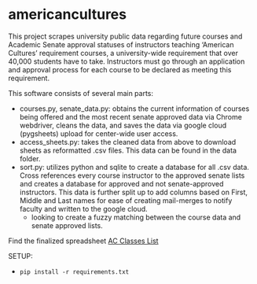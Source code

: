 # americancultures

This project scrapes university public data regarding future courses and Academic Senate approval statuses of instructors teaching ‘American Cultures’ requirement courses, a university-wide requirement that over 40,000 students have to take. Instructors must go through an application and approval process for each course to be declared as meeting this requirement. 

This software consists of several main parts:

- courses.py, senate_data.py: obtains the current information of courses being offered and the most recent senate approved data via Chrome webdriver, cleans the data, and saves the data via google cloud (pygsheets) upload for center-wide user access.
- access_sheets.py: takes the cleaned data from above to download sheets as reformatted .csv files. This data can be found in the data folder.
- sort.py: utilizes python and sqlite to create a database for all .csv data. Cross references every course instructor to the approved senate lists and creates a database for approved and not senate-approved instructors. This data is further split up to add columns based on First, Middle and Last names for ease of creating mail-merges to notify faculty and written to the google cloud.
    - looking to create a fuzzy matching between the course data and senate approved lists.


Find the finalized spreadsheet [AC Classes List](https://docs.google.com/spreadsheets/d/1hop5bnRhSSfG0EK7A8X1D5y1tmvegWcTp_m5w8esDz8/edit?usp=sharing)

SETUP:
- <code>pip install -r requirements.txt</code>